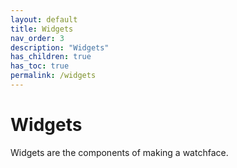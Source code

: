```yaml
---
layout: default
title: Widgets
nav_order: 3
description: "Widgets"
has_children: true
has_toc: true
permalink: /widgets
---
```

# Widgets

Widgets are the components of making a watchface.



